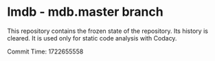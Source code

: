 # lmdb - mdb.master branch

This repository contains the frozen state of the repository.
Its history is cleared. It is used only for static code
analysis with Codacy.

Commit Time: 1722655558